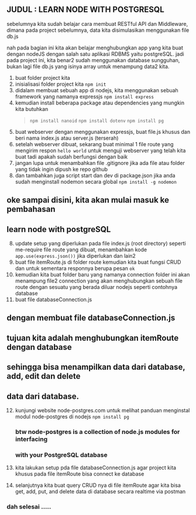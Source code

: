 ## JUDUL : LEARN NODE WITH POSTGRESQL

sebelumnya kita sudah belajar cara membuat RESTful API dan
Middleware, dimana pada project sebelumnya, data kita disimulasikan
menggunakan file db.js

nah pada bagian ini kita akan belajar menghubungkan app
yang kita buat dengan nodeJS dengan salah satu aplikasi
RDBMS yaitu postgreSQL. jadi pada project ini, kita benar2
sudah menggunakan database sungguhan, bukan lagi file db.js
yang isinya array untuk menampung data2 kita.

1. buat folder project kita
2. inisialisasi folder project kita `npm init`
3. didalam membuat sebuah app di nodejs, kita menggunakan
   sebuah framework yang namanya expressjs `npm install express`
3. kemudian install beberapa package atau dependencies
   yang mungkin kita butuhkan
   > `npm install nanoid`
   > `npm install dotenv`
   > `npm install pg`
4. buat webserver dengan menggunakan expressjs, buat file.js khusus
   dan beri nama index.js atau server.js (terserah)
5. setelah webserver dibuat, sekarang buat minimal 1 file route
   yang mengirim respon `hello world` untuk menguji webserver
   yang telah kita buat tadi apakah sudah berfungsi dengan baik
6. jangan lupa untuk menambahkan file .gitignore jika ada file atau
   folder yang tidak ingin dipush ke repo github
7. dan tambahkan juga script start dan dev di package.json
   jika anda sudah menginstall nodemon secara global
   `npm install -g nodemon`

## oke sampai disini, kita akan mulai masuk ke pembahasan
## learn node with postgreSQL

8. update setup yang diperlukan pada file index.js (root directory)
   seperti me-require file route yang dibuat, menambahkan kode
   `app.use(express.json())` jika diperlukan dan lain2
9. buat file itemRoute.js di folder route kemudian kita buat fungsi
   CRUD dan untuk sementara responnya berupa pesan `ok`
10. kemudian kita buat folder baru yang namanya connection
    folder ini akan menampung file2 connection yang akan menghubungkan
    sebuah file route dengan sesuatu yang berada diluar nodejs
    seperti contohnya database
11. buat file databaseConnection.js

## dengan membuat file databaseConnection.js
## tujuan kita adalah menghubungkan itemRoute dengan database
## sehingga bisa menampilkan data dari database, add, edit dan delete
## data dari database.

12. kunjungi website node-postgres.com untuk melihat panduan
    menginstal modul node-postgres di nodejs `npm install pg`

    ### btw node-postgres is a collection of node.js modules for interfacing
    ### with your PostgreSQL database

13. kita lakukan setup pda file databaseConnection.js agar project kita
    khusus pada file itemRoute bisa connect ke database
14. selanjutnya kita buat query CRUD nya di file itemRoute agar kita
    bisa get, add, put, and delete data di database secara realtime via postman

### dah selesai .....

